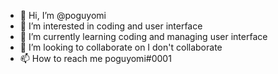 - 👋 Hi, I’m @poguyomi
- 👀 I’m interested in coding and user interface
- 🌱 I’m currently learning coding and managing user interface
- 💞️ I’m looking to collaborate on I don't collaborate
- 📫 How to reach me poguyomi#0001

<!---
poguyomi/poguyomi is a ✨ special ✨ repository because its `README.md` (this file) appears on your GitHub profile.
You can click the Preview link to take a look at your changes.
--->
